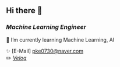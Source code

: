 ## Hi there 👋

### *Machine Learning Engineer* 

🌱 I’m currently learning Machine Learning, AI

✨ [E-Mail] pke0730@naver.com  
✏️ <I>[Velog](https://velog.io/@pke0730)</I>    





